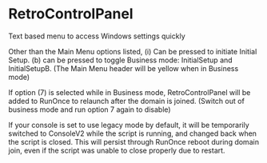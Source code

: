 # RetroControlPanel
Text based menu to access Windows settings quickly<br>

Other than the Main Menu options listed, (i) Can be pressed to initiate Initial Setup. (b) can be pressed to toggle Business mode: InitialSetup and InitialSetupB. (The Main Menu header will be yellow when in Business mode)<br>

If option (7) is selected while in Business mode, RetroControlPanel will be added to RunOnce to relaunch after the domain is joined. (Switch out of business mode and run option 7 again to disable)<br>

If your console is set to use legacy mode by default, it will be temporarily switched to ConsoleV2 while the script is running, and changed back when the script is closed. This will persist through RunOnce reboot during domain join, even if the script was unable to close properly due to restart.<br>
